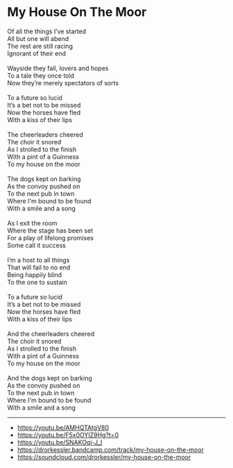 # My House On The Moor

Of all the things I’ve started \
All but one will abend \
The rest are still racing \
Ignorant of their end \
\
Wayside they fall, lovers and hopes \
To a tale they once told \
Now they’re merely spectators of sorts \
\
To a future so lucid \
It’s a bet not to be missed \
Now the horses have fled \
With a kiss of their lips \
\
The cheerleaders cheered \
The choir it snored \
As I strolled to the finish \
With a pint of a Guinness \
To my house on the moor \
\
The dogs kept on barking \
As the convoy pushed on \
To the next pub in town \
Where I'm bound to be found \
With a smile and a song\
\
As I exit the room \
Where the stage has been set \
For a play of lifelong promises \
Some call it success \
\
I’m a host to all things \
That will fail to no end \
Being happily blind \
To the one to sustain \
\
To a future so lucid \
It’s a bet not to be missed \
Now the horses have fled \
With a kiss of their lips \
\
And the cheerleaders cheered \
The choir it snored \
As I strolled to the finish \
With a pint of a Guinness \
To my house on the moor \
\
And the dogs kept on barking \
As the convoy pushed on \
To the next pub in town \
Where I'm bound to be found \
With a smile and a song

---
- https://youtu.be/AMHQTAtgV80
- https://youtu.be/F5x0OYlZ9Hg?t=0
- https://youtu.be/SNAKOqi-J_I
- https://drorkessler.bandcamp.com/track/my-house-on-the-moor
- https://soundcloud.com/drorkessler/my-house-on-the-moor
